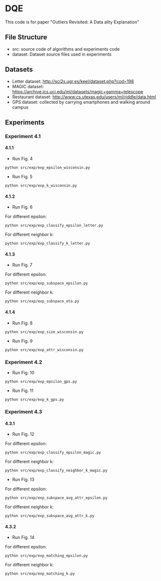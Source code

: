 # DQE
This code is for paper "Outliers Revisited: A Data  ality Explanation"
## File Structure
* src: source code of algorithms and experiments code
* dataset: Dataset source files used in experiments

## Datasets
* Letter dataset: http://sci2s.ugr.es/keel/dataset.php?cod=198
* MAGIC dataset: https://archive.ics.uci.edu/ml/datasets/magic+gamma+telescope
* Restaurant dataset: http://www.cs.utexas.edu/users/ml/riddle/data.html
* GPS dataset: collected by carrying smartphones and walking around campus

## Experiments
### Experiment 4.1
#### 4.1.1
* Run Fig. 4
```
python src/exp/exp_epsilon_wisconsin.py
```

* Run Fig. 5
```
python src/exp/exp_k_wisconsin.py
```
#### 4.1.2
* Run Fig. 6

For different epsilon:
```
python src/exp/exp_classify_epsilon_letter.py
```

For different neighbor k:
```
python src/exp/exp_classify_k_letter.py
```
#### 4.1.3
* Run Fig. 7

For different epsilon:
```
python src/exp/exp_subspace_epsilon.py
```

For different neighbor k:
```
python src/exp/exp_subspace_eta.py
```

#### 4.1.4

* Run Fig. 8

```
python src/exp/exp_size_wisconsin.py
```

* Run Fig. 9

```
python src/exp/exp_attr_wisconsin.py
```

### Experiment 4.2
* Run Fig. 10

```
python src/exp/exp_epsilon_gps.py
```

* Run Fig. 11

```
python src/exp/exp_k_gps.py
```

### Experiment 4.3
#### 4.3.1
* Run Fig. 12

For different epsilon:
```
python src/exp/exp_classify_epsilon_magic.py
```

For different neighbor k:
```
python src/exp/exp_classify_neighbor_k_magic.py
```

* Run Fig. 13

For different epsilon:
```
python src/exp/exp_subspace_avg_attr_epsilon.py
```

For different neighbor k:
```
python src/exp/exp_subspace_avg_attr_k.py
```

#### 4.3.2
* Run Fig. 14

For different epsilon:
```
python src/exp/exp_matching_epsilon.py
```

For different neighbor k:
```
python src/exp/exp_matching_k.py
```


